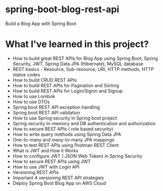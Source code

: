 # spring-boot-blog-rest-api
Build a Blog App with Spring Boot

# What I've learned in this project?
- How to build great REST APIs for Blog App using Spring Boot, Spring Security, JWT, Spring Data JPA (Hibernate), MySQL database
- REST basics - Resource, Sub-resource, URI, HTTP methods, HTTP status codes
- How to build CRUD REST APIs
- How to build REST APIs for Pagination and Sorting
- How to build REST APIs for Login/Signin and Signup
- How to use Lombok
- How to use DTOs
- Spring boot REST API exception handling 
- Spring boot REST API validation
- How to use Spring security in Spring boot project
- Spring security In-memory and DB authentication and authorization
- How to secure REST APIs ( role based security)
- How to write query methods using Spring Data JPA
- One-to-many and many-to-many JPA mappings 
- How to test REST APIs using Postman REST Client
- What is JWT and How it Works
- How to configure JWT ( JSON Web Token) in Spring Security
- How to secure REST APIs using JWT
- How to use JWT with Login API
- Versioning REST APIs
- Important 4 versioning REST API strategies
- Deploy Spring Boot Blog App on AWS Cloud
